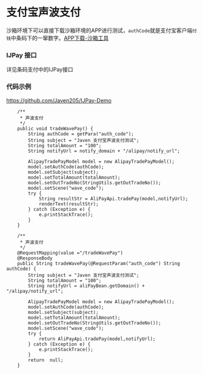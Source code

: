 # 支付宝声波支付

沙箱环境下可以直接下载沙箱环境的APP进行测试，`authCode`就是支付宝客户端`付钱`中条码下的一窜数字。[APP下载-沙箱工具](https://auth.alipay.com/login/ant_sso_index.htm?goto=https%3A%2F%2Fopenhome.alipay.com%2Fplatform%2FappDaily.htm%3Ftab%3Dtool)

### IJPay 接口

详见条码支付中的IJPay接口

### 代码示例
https://github.com/Javen205/IJPay-Demo



```
	/**
	 * 声波支付
	 */
	public void tradeWavePay() {
		String authCode = getPara("auth_code");
		String subject = "Javen 支付宝声波支付测试";
		String totalAmount = "100";
		String notifyUrl = notify_domain + "/alipay/notify_url";

		AlipayTradePayModel model = new AlipayTradePayModel();
		model.setAuthCode(authCode);
		model.setSubject(subject);
		model.setTotalAmount(totalAmount);
		model.setOutTradeNo(StringUtils.getOutTradeNo());
		model.setScene("wave_code");
		try {
			String resultStr = AliPayApi.tradePay(model,notifyUrl);
			renderText(resultStr);
		} catch (Exception e) {
			e.printStackTrace();
		}
	}

```


```
	/**
	 * 声波支付
	 */
	@RequestMapping(value ="/tradeWavePay")
	@ResponseBody
	public String tradeWavePay(@RequestParam("auth_code") String authCode) {
		String subject = "Javen 支付宝声波支付测试";
		String totalAmount = "100";
		String notifyUrl = aliPayBean.getDomain() + "/alipay/notify_url";

		AlipayTradePayModel model = new AlipayTradePayModel();
		model.setAuthCode(authCode);
		model.setSubject(subject);
		model.setTotalAmount(totalAmount);
		model.setOutTradeNo(StringUtils.getOutTradeNo());
		model.setScene("wave_code");
		try {
			return AliPayApi.tradePay(model,notifyUrl);
		} catch (Exception e) {
			e.printStackTrace();
		}
		return  null;
	}
```